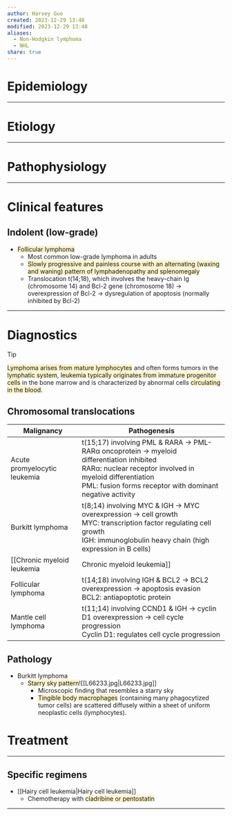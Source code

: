 ```yaml
---
author: Harvey Guo
created: 2023-12-29 13:48
modified: 2023-12-29 13:48
aliases:
  - Non-Hodgkin lymphoma
  - NHL
share: true
---
```

# Epidemiology


---
# Etiology


---
# Pathophysiology


---
# Clinical features
## Indolent (low-grade)
- <span style="background:rgba(240, 200, 0, 0.2)">Follicular lymphoma</span>	
	- Most common low-grade lymphoma in adults
	- <span style="background:rgba(240, 200, 0, 0.2)">Slowly progressive and painless course with an alternating (waxing and waning) pattern of lymphadenopathy and splenomegaly</span>
	- Translocation t(14;18), which involves the heavy-chain Ig (chromosome 14) and Bcl-2 gene (chromosome 18) → overexpression of Bcl-2 → dysregulation of apoptosis (normally inhibited by Bcl-2)

---
# Diagnostics
>[!tip] 
><span style="background:rgba(240, 200, 0, 0.2)">Lymphoma arises from mature lymphocytes</span> and often forms tumors in the <span style="background:rgba(240, 200, 0, 0.2)">lymphatic system</span>, <span style="background:rgba(240, 200, 0, 0.2)">leukemia typically originates from immature progenitor cells</span> in the bone marrow and is characterized by abnormal cells <span style="background:rgba(240, 200, 0, 0.2)">circulating in the blood</span>.
## Chromosomal translocations

| Malignancy                   | Pathogenesis                                                                                                                                                                                                         |
| ---------------------------- | -------------------------------------------------------------------------------------------------------------------------------------------------------------------------------------------------------------------- |
| Acute promyelocytic leukemia | t(15;17) involving PML & RARA → PML-RARα oncoprotein → myeloid differentiation inhibited<br>RARα: nuclear receptor involved in myeloid differentiation<br>PML: fusion forms receptor with dominant negative activity |
| Burkitt lymphoma             | t(8;14) involving MYC & IGH → MYC overexpression → cell growth<br>MYC: transcription factor regulating cell growth<br>IGH: immunoglobulin heavy chain (high expression in B cells)                                   |
| [[Chronic myeloid leukemia|Chronic myeloid leukemia]] | t(9;22) involving ABL1 & BCR → BCR-ABL1 oncoprotein → cell proliferation<br>ABL1: nonreceptor tyrosine kinase<br>BCR: fusion leads to activation                                                                     |
| Follicular lymphoma          | t(14;18) involving IGH & BCL2 → BCL2 overexpression → apoptosis evasion<br>BCL2: antiapoptotic protein                                                                                                               |
| Mantle cell lymphoma         | t(11;14) involving CCND1 & IGH → cyclin D1 overexpression → cell cycle progression<br>Cyclin D1: regulates cell cycle progression                                                                                    |

## Pathology
- Burkitt lymphoma
	- <span style="background:rgba(240, 200, 0, 0.2)">Starry sky pattern</span>![[L66233.jpg|L66233.jpg]]
		- Microscopic finding that resembles a starry sky
		- <span style="background:rgba(240, 200, 0, 0.2)">Tingible body macrophages</span> (containing many phagocytized tumor cells) are scattered diffusely within a sheet of uniform neoplastic cells (lymphocytes).

# Treatment
---
## Specific regimens
- [[Hairy cell leukemia|Hairy cell leukemia]]
	- Chemotherapy with <span style="background:rgba(240, 200, 0, 0.2)">cladribine or pentostatin</span>

---
